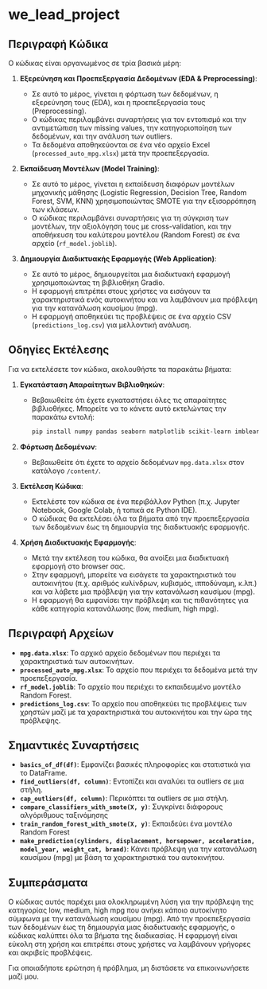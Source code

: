 # we_lead_project

## Περιγραφή Κώδικα

Ο κώδικας είναι οργανωμένος σε τρία βασικά μέρη:

1. **Εξερεύνηση και Προεπεξεργασία Δεδομένων (EDA & Preprocessing)**:
   - Σε αυτό το μέρος, γίνεται η φόρτωση των δεδομένων, η εξερεύνηση τους (EDA), και η προεπεξεργασία τους (Preprocessing).
   - Ο κώδικας περιλαμβάνει συναρτήσεις για τον εντοπισμό και την αντιμετώπιση των missing values, την κατηγοριοποίηση των δεδομένων, και την ανάλυση των outliers.
   - Τα δεδομένα αποθηκεύονται σε ένα νέο αρχείο Excel (`processed_auto_mpg.xlsx`) μετά την προεπεξεργασία.

2. **Εκπαίδευση Μοντέλων (Model Training)**:
   - Σε αυτό το μέρος, γίνεται η εκπαίδευση διαφόρων μοντέλων μηχανικής μάθησης (Logistic Regression, Decision Tree, Random Forest, SVM, KNN) χρησιμοποιώντας SMOTE για την εξισορρόπηση των κλάσεων.
   - Ο κώδικας περιλαμβάνει συναρτήσεις για τη σύγκριση των μοντέλων, την αξιολόγηση τους με cross-validation, και την αποθήκευση του καλύτερου μοντέλου (Random Forest) σε ένα αρχείο (`rf_model.joblib`).

3. **Δημιουργία Διαδικτυακής Εφαρμογής (Web Application)**:
   - Σε αυτό το μέρος, δημιουργείται μια διαδικτυακή εφαρμογή χρησιμοποιώντας τη βιβλιοθήκη Gradio.
   - Η εφαρμογή επιτρέπει στους χρήστες να εισάγουν τα χαρακτηριστικά ενός αυτοκινήτου και να λαμβάνουν μια πρόβλεψη για την κατανάλωση καυσίμου (mpg).
   - Η εφαρμογή αποθηκεύει τις προβλέψεις σε ένα αρχείο CSV (`predictions_log.csv`) για μελλοντική ανάλυση.

## Οδηγίες Εκτέλεσης

Για να εκτελέσετε τον κώδικα, ακολουθήστε τα παρακάτω βήματα:

1. **Εγκατάσταση Απαραίτητων Βιβλιοθηκών**:
   - Βεβαιωθείτε ότι έχετε εγκαταστήσει όλες τις απαραίτητες βιβλιοθήκες. Μπορείτε να το κάνετε αυτό εκτελώντας την παρακάτω εντολή:
     ```bash
     pip install numpy pandas seaborn matplotlib scikit-learn imblearn gradio joblib
     ```

2. **Φόρτωση Δεδομένων**:
   - Βεβαιωθείτε ότι έχετε το αρχείο δεδομένων `mpg.data.xlsx` στον κατάλογο `/content/`.

3. **Εκτέλεση Κώδικα**:
   - Εκτελέστε τον κώδικα σε ένα περιβάλλον Python (π.χ. Jupyter Notebook, Google Colab, ή τοπικά σε Python IDE).
   - Ο κώδικας θα εκτελέσει όλα τα βήματα από την προεπεξεργασία των δεδομένων έως τη δημιουργία της διαδικτυακής εφαρμογής.

4. **Χρήση Διαδικτυακής Εφαρμογής**:
   - Μετά την εκτέλεση του κώδικα, θα ανοίξει μια διαδικτυακή εφαρμογή στο browser σας.
   - Στην εφαρμογή, μπορείτε να εισάγετε τα χαρακτηριστικά του αυτοκινήτου (π.χ. αριθμός κυλίνδρων, κυβισμός, ιπποδύναμη, κ.λπ.) και να λάβετε μια πρόβλεψη για την κατανάλωση καυσίμου (mpg).
   - Η εφαρμογή θα εμφανίσει την πρόβλεψη και τις πιθανότητες για κάθε κατηγορία κατανάλωσης (low, medium, high mpg).

## Περιγραφή Αρχείων

- **`mpg.data.xlsx`**: Το αρχικό αρχείο δεδομένων που περιέχει τα χαρακτηριστικά των αυτοκινήτων.
- **`processed_auto_mpg.xlsx`**: Το αρχείο που περιέχει τα δεδομένα μετά την προεπεξεργασία.
- **`rf_model.joblib`**: Το αρχείο που περιέχει το εκπαιδευμένο μοντέλο Random Forest.
- **`predictions_log.csv`**: Το αρχείο που αποθηκεύει τις προβλέψεις των χρηστών μαζί με τα χαρακτηριστικά του αυτοκινήτου και την ώρα της πρόβλεψης.

## Σημαντικές Συναρτήσεις

- **`basics_of_df(df)`**: Εμφανίζει βασικές πληροφορίες και στατιστικά για το DataFrame.
- **`find_outliers(df, column)`**: Εντοπίζει και αναλύει τα outliers σε μια στήλη.
- **`cap_outliers(df, column)`**: Περικόπτει τα outliers σε μια στήλη.
- **`compare_classifiers_with_smote(X, y)`**: Συγκρίνει διάφορους αλγόριθμους ταξινόμησης
- **`train_random_forest_with_smote(X, y)`**: Εκπαιδεύει ένα μοντέλο Random Forest
- **`make_prediction(cylinders, displacement, horsepower, acceleration, model_year, weight_cat, brand)`**: Κάνει πρόβλεψη για την κατανάλωση καυσίμου (mpg) με βάση τα χαρακτηριστικά του αυτοκινήτου.

## Συμπεράσματα

Ο κώδικας αυτός παρέχει μια ολοκληρωμένη λύση για την πρόβλεψη της κατηγορίας low, medium, high mpg που ανήκει κάποιο αυτοκίνητο σύμφωνα με την κατανάλωση καυσίμου (mpg). Από την προεπεξεργασία των δεδομένων έως τη δημιουργία μιας διαδικτυακής εφαρμογής, ο κώδικας καλύπτει όλα τα βήματα της διαδικασίας. Η εφαρμογή είναι εύκολη στη χρήση και επιτρέπει στους χρήστες να λαμβάνουν γρήγορες και ακριβείς προβλέψεις.

Για οποιαδήποτε ερώτηση ή πρόβλημα, μη διστάσετε να επικοινωνήσετε μαζί μου.
